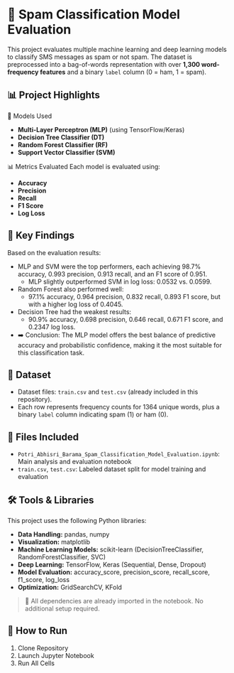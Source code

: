 # 📧 Spam Classification Model Evaluation

This project evaluates multiple machine learning and deep learning models to classify SMS messages as spam or not spam. The dataset is preprocessed into a bag-of-words representation with over **1,300 word-frequency features** and a binary `label` column (0 = ham, 1 = spam).

## 📊 Project Highlights

🧠 Models Used
- **Multi-Layer Perceptron (MLP)** (using TensorFlow/Keras)
- **Decision Tree Classifier (DT)**
- **Random Forest Classifier (RF)**
- **Support Vector Classifier (SVM)**

📊 Metrics Evaluated
Each model is evaluated using:
- **Accuracy**
- **Precision**
- **Recall**
- **F1 Score**
- **Log Loss**

## 🧠 Key Findings

Based on the evaluation results:
- MLP and SVM were the top performers, each achieving 98.7% accuracy, 0.993 precision, 0.913 recall, and an F1 score of 0.951.
  - MLP slightly outperformed SVM in log loss: 0.0532 vs. 0.0599.
- Random Forest also performed well:
  - 97.1% accuracy, 0.964 precision, 0.832 recall, 0.893 F1 score, but with a higher log loss of 0.4045.
- Decision Tree had the weakest results:
  - 90.9% accuracy, 0.698 precision, 0.646 recall, 0.671 F1 score, and 0.2347 log loss.
- ➡️ Conclusion: The MLP model offers the best balance of predictive accuracy and probabilistic confidence, making it the most suitable for this classification task.


## 📂 Dataset

- Dataset files: `train.csv` and `test.csv` (already included in this repository).
- Each row represents frequency counts for 1364 unique words, plus a binary `label` column indicating spam (1) or ham (0).

## 📁 Files Included

- `Potri_Abhisri_Barama_Spam_Classification_Model_Evaluation.ipynb`: Main analysis and evaluation notebook  
- `train.csv`, `test.csv`: Labeled dataset split for model training and evaluation

## 🛠 Tools & Libraries
This project uses the following Python libraries:
- **Data Handling:** pandas, numpy
- **Visualization:** matplotlib
- **Machine Learning Models:** scikit-learn (DecisionTreeClassifier, RandomForestClassifier, SVC)
- **Deep Learning:** TensorFlow, Keras (Sequential, Dense, Dropout)
- **Model Evaluation:** accuracy_score, precision_score, recall_score, f1_score, log_loss
- **Optimization:** GridSearchCV, KFold

> 📌 All dependencies are already imported in the notebook. No additional setup required.

## 🚀 How to Run

1. Clone Repository
2. Launch Jupyter Notebook
3. Run All Cells

